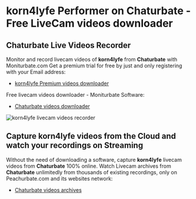 # korn4lyfe Performer on Chaturbate - Free LiveCam videos downloader

## Chaturbate Live Videos Recorder

Monitor and record livecam videos of **korn4lyfe** from **Chaturbate** with Moniturbate.com
Get a premium trial for free by just and only registering with your Email address:
* [korn4lyfe Premium videos downloader](https://moniturbate.com/request-demo-licence-key.html)

Free livecam videos downloader - Moniturbate Software:
* [Chaturbate videos downloader](https://moniturbate.com/moniturbate-download-software.html)

![korn4lyfe livecam videos recorder](https://peachurnet.com/templates/moniturbate-software.png)


## Capture korn4lyfe videos from the Cloud and watch your recordings on Streaming

Without the need of downloading a software, capture **korn4lyfe** livecam videos from **Chaturbate** 100% online.
Watch Livecam archives from **Chaturbate** unlimitedly from thousands of existing recordings, only on Peachurbate.com and its websites network:
* [Chaturbate videos archives](https://peachurnet.com/)